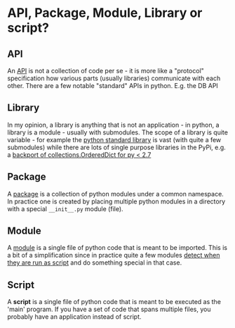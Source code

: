 # API, Package, Module, Library or script?

## API

An [API](https://en.wikipedia.org/wiki/Application_programming_interface) is not a collection of code per se - it is more like a "protocol" specification how various parts (usually libraries) communicate with each other. There are a few notable "standard" APIs in python. E.g. the DB API

## Library

In my opinion, a library is anything that is not an application - in python, a library is a module - usually with submodules. The scope of a library is quite variable - for example the [python standard library](http://docs.python.org/2/library/) is vast (with quite a few submodules) while there are lots of single purpose libraries in the PyPi, e.g. a [backport of collections.OrderedDict for py < 2.7](https://pypi.python.org/pypi/ordereddict/1.1)

## Package

A [package](http://docs.python.org/2/tutorial/modules.html#packages) is a collection of python modules under a common namespace. In practice one is created by placing multiple python modules in a directory with a special `__init__.py` module (file).

## Module

A [module](http://docs.python.org/2/tutorial/modules.html#modules) is a single file of python code that is meant to be imported. This is a bit of a simplification since in practice quite a few modules [detect when they are run as script](http://ibiblio.org/g2swap/byteofpython/read/module-name.html) and do something special in that case.

## Script

A **script** is a single file of python code that is meant to be executed as the 'main' program.
If you have a set of code that spans multiple files, you probably have an application instead of script.
